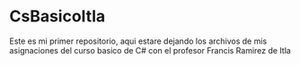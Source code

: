 # CsBasicoItla

 Este es mi primer repositorio, aqui estare dejando los archivos de mis asignaciones del curso basico de C# con el profesor Francis Ramirez de Itla

